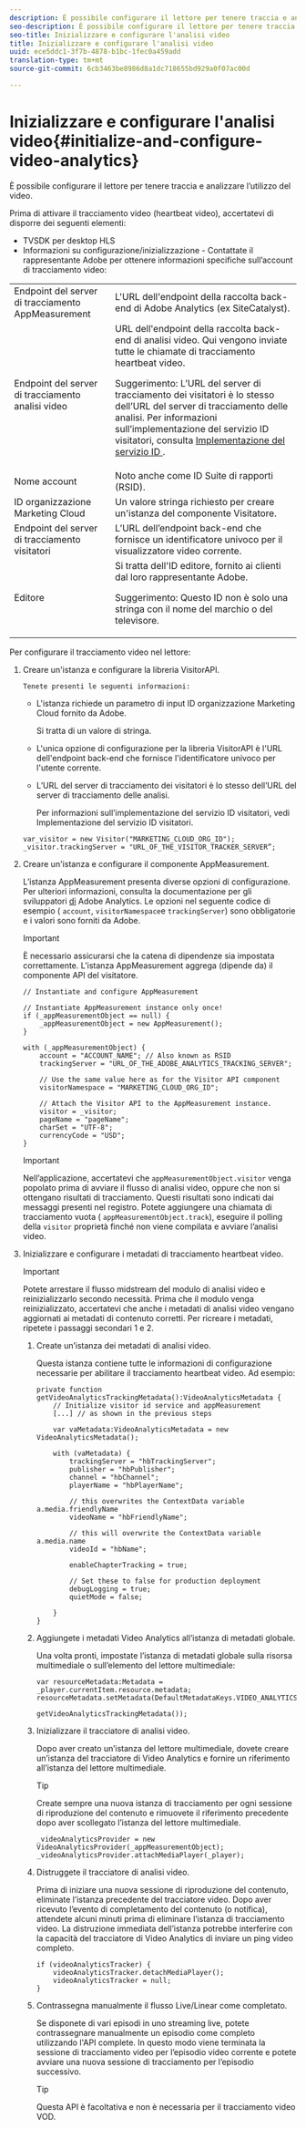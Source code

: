 ```yaml
---
description: È possibile configurare il lettore per tenere traccia e analizzare l’utilizzo del video.
seo-description: È possibile configurare il lettore per tenere traccia e analizzare l’utilizzo del video.
seo-title: Inizializzare e configurare l'analisi video
title: Inizializzare e configurare l'analisi video
uuid: ece5ddc1-3f7b-4878-b1bc-1fec0a459add
translation-type: tm+mt
source-git-commit: 6cb3463be8986d8a1dc718655bd929a0f07ac00d

---
```



# Inizializzare e configurare l&#39;analisi video{#initialize-and-configure-video-analytics}

È possibile configurare il lettore per tenere traccia e analizzare l’utilizzo del video.

Prima di attivare il tracciamento video (heartbeat video), accertatevi di disporre dei seguenti elementi:

* TVSDK per desktop HLS
* Informazioni su configurazione/inizializzazione - Contattate il rappresentante Adobe per ottenere informazioni specifiche sull’account di tracciamento video:

<table id="table_3565328ABBEE4605A92EAE1ADE5D6F84"> 
 <tbody> 
  <tr> 
   <td colname="col1"> Endpoint del server di tracciamento AppMeasurement </td> 
   <td colname="col2"> L'URL dell'endpoint della raccolta back-end di Adobe Analytics (ex SiteCatalyst). </td> 
  </tr> 
  <tr> 
   <td colname="col1"> Endpoint del server di tracciamento analisi video </td> 
   <td colname="col2"> URL dell'endpoint della raccolta back-end di analisi video. Qui vengono inviate tutte le chiamate di tracciamento heartbeat video. <p>Suggerimento:  L’URL del server di tracciamento dei visitatori è lo stesso dell’URL del server di tracciamento delle analisi. Per informazioni sull’implementazione del servizio ID visitatori, consulta <a href="https://marketing.adobe.com/resources/help/en_US/mcvid/mcvid-setup-target.html" format="html" scope="external"> Implementazione del servizio ID </a>. </p> </td> 
  </tr> 
  <tr> 
   <td colname="col1"> Nome account </td> 
   <td colname="col2"> Noto anche come ID Suite di rapporti (RSID). </td> 
  </tr> 
  <tr> 
   <td colname="col1"> ID organizzazione Marketing Cloud </td> 
   <td colname="col2"> Un valore stringa richiesto per creare un'istanza del componente Visitatore. </td> 
  </tr> 
  <tr> 
   <td colname="col1"> Endpoint del server di tracciamento visitatori </td> 
   <td colname="col2"> L’URL dell’endpoint back-end che fornisce un identificatore univoco per il visualizzatore video corrente. </td> 
  </tr> 
  <tr> 
   <td colname="col1"> Editore </td> 
   <td colname="col2"> Si tratta dell'ID editore, fornito ai clienti dal loro rappresentante Adobe. <p>Suggerimento:  Questo ID non è solo una stringa con il nome del marchio o del televisore. </p> </td> 
  </tr> 
 </tbody> 
</table>

Per configurare il tracciamento video nel lettore:

1. Creare un&#39;istanza e configurare la libreria VisitorAPI.

       Tenete presenti le seguenti informazioni:
   
   * L&#39;istanza richiede un parametro di input ID organizzazione Marketing Cloud fornito da Adobe.

      Si tratta di un valore di stringa.
   * L&#39;unica opzione di configurazione per la libreria VisitorAPI è l&#39;URL dell&#39;endpoint back-end che fornisce l&#39;identificatore univoco per l&#39;utente corrente.
   * L’URL del server di tracciamento dei visitatori è lo stesso dell’URL del server di tracciamento delle analisi.

      Per informazioni sull’implementazione del servizio ID visitatori, vedi Implementazione del servizio ID visitatori.

   ```
   var_visitor = new Visitor("MARKETING_CLOUD_ORG_ID"); 
   _visitor.trackingServer = "URL_OF_THE_VISITOR_TRACKER_SERVER”; 
   ```

1. Creare un&#39;istanza e configurare il componente AppMeasurement.

   L’istanza AppMeasurement presenta diverse opzioni di configurazione. Per ulteriori informazioni, consulta la documentazione per gli sviluppatori [di](https://microsite.omniture.com/t2/help/en_US/reference/#Developer) Adobe Analytics. Le opzioni nel seguente codice di esempio ( `account`, `visitorNamespace`e `trackingServer`) sono obbligatorie e i valori sono forniti da Adobe.

   >[!IMPORTANT]
   >
   >È necessario assicurarsi che la catena di dipendenze sia impostata correttamente. L’istanza AppMeasurement aggrega (dipende da) il componente API del visitatore.

   ```
   // Instantiate and configure AppMeasurement 
   
   // Instantiate AppMeasurement instance only once! 
   if (_appMeasurementObject == null) {  
       _appMeasurementObject = new AppMeasurement(); 
   } 
   
   with (_appMeasurementObject) { 
       account = "ACCOUNT_NAME"; // Also known as RSID 
       trackingServer = "URL_OF_THE_ADOBE_ANALYTICS_TRACKING_SERVER"; 
   
       // Use the same value here as for the Visitor API component 
       visitorNamespace = "MARKETING_CLOUD_ORG_ID"; 
   
       // Attach the Visitor API to the AppMeasurement instance. 
       visitor = _visitor;  
       pageName = "pageName"; 
       charSet = "UTF-8"; 
       currencyCode = "USD"; 
   } 
   ```

   >[!IMPORTANT]
   >
   >Nell’applicazione, accertatevi che `appMeasurementObject.visitor` venga popolato prima di avviare il flusso di analisi video, oppure che non si ottengano risultati di tracciamento. Questi risultati sono indicati dai messaggi presenti nel registro. Potete aggiungere una chiamata di tracciamento vuota ( `appMeasurementObject.track`), eseguire il polling della `visitor` proprietà finché non viene compilata e avviare l’analisi video.

1. Inizializzare e configurare i metadati di tracciamento heartbeat video.

   >[!IMPORTANT]
   >
   >Potete arrestare il flusso midstream del modulo di analisi video e reinizializzarlo secondo necessità. Prima che il modulo venga reinizializzato, accertatevi che anche i metadati di analisi video vengano aggiornati ai metadati di contenuto corretti. Per ricreare i metadati, ripetete i passaggi secondari 1 e 2.

   1. Create un’istanza dei metadati di analisi video.

      Questa istanza contiene tutte le informazioni di configurazione necessarie per abilitare il tracciamento heartbeat video. Ad esempio:

      ```
      private function getVideoAnalyticsTrackingMetadata():VideoAnalyticsMetadata {     
          // Initialize visitor id service and appMeasurement      
          [...] // as shown in the previous steps     
      
          var vaMetadata:VideoAnalyticsMetadata = new VideoAnalyticsMetadata(); 
      
          with (vaMetadata) { 
              trackingServer = "hbTrackingServer"; 
              publisher = "hbPublisher"; 
              channel = "hbChannel";  
              playerName = "hbPlayerName"; 
      
              // this overwrites the ContextData variable a.media.friendlyName 
              videoName = "hbFriendlyName";  
      
              // this will overwrite the ContextData variable a.media.name 
              videoId = "hbName"; 
      
              enableChapterTracking = true; 
      
              // Set these to false for production deployment 
              debugLogging = true;  
              quietMode = false; 
      
          } 
      } 
      ```

   1. Aggiungete i metadati Video Analytics all’istanza di metadati globale.

      Una volta pronti, impostate l’istanza di metadati globale sulla risorsa multimediale o sull’elemento del lettore multimediale:

      ```
      var resourceMetadata:Metadata = _player.currentItem.resource.metadata; 
      resourceMetadata.setMetadata(DefaultMetadataKeys.VIDEO_ANALYTICS_METADATA_KEY,  
                                   getVideoAnalyticsTrackingMetadata());
      ```

   1. Inizializzare il tracciatore di analisi video.

      Dopo aver creato un’istanza del lettore multimediale, dovete creare un’istanza del tracciatore di Video Analytics e fornire un riferimento all’istanza del lettore multimediale.

      >[!TIP]
      >
      >Create sempre una nuova istanza di tracciamento per ogni sessione di riproduzione del contenuto e rimuovete il riferimento precedente dopo aver scollegato l’istanza del lettore multimediale.

      ```
      _videoAnalyticsProvider = new VideoAnalyticsProvider(_appMeasurementObject); 
      _videoAnalyticsProvider.attachMediaPlayer(_player);
      ```

   1. Distruggete il tracciatore di analisi video.

      Prima di iniziare una nuova sessione di riproduzione del contenuto, eliminate l’istanza precedente del tracciatore video. Dopo aver ricevuto l’evento di completamento del contenuto (o notifica), attendete alcuni minuti prima di eliminare l’istanza di tracciamento video. La distruzione immediata dell’istanza potrebbe interferire con la capacità del tracciatore di Video Analytics di inviare un ping video completo.

      ```
      if (videoAnalyticsTracker) { 
          videoAnalyticsTracker.detachMediaPlayer(); 
          videoAnalyticsTracker = null; 
      }
      ```

   1. Contrassegna manualmente il flusso Live/Linear come completato.

      Se disponete di vari episodi in uno streaming live, potete contrassegnare manualmente un episodio come completo utilizzando l&#39;API complete. In questo modo viene terminata la sessione di tracciamento video per l’episodio video corrente e potete avviare una nuova sessione di tracciamento per l’episodio successivo.

      >[!TIP]
      >
      >Questa API è facoltativa e non è necessaria per il tracciamento video VOD.

